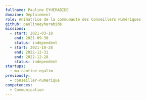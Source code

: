 ```yaml
---
fullname: Pauline EYHERABIDE
domaine: Déploiement
role: Animatrice de la communauté des Conseillers Numériques
github: paulineeyherabide
missions:
  - start: 2021-03-18
    end: 2021-09-30
    status: independent
  - start: 2021-10-28
    end: 2022-12-31
    end: 2022-12-28
    status: independent
startups:
  - ma-cantine-egalim
previously:
  - conseiller-numerique
competences:
  - Communication
---
```

